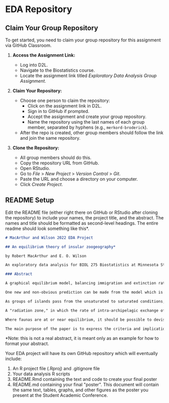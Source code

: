 # EDA Repository

## Claim Your Group Repository

To get started, you need to claim your group repository for this assignment via GitHub Classroom.

1. **Access the Assignment Link:**
   - Log into D2L.
   - Navigate to the Biostatistics course.
   - Locate the assignment link titled *Exploratory Data Analysis Group Assignment*.

2. **Claim Your Repository:**
   - Choose one person to claim the repository:
       - Click on the assignment link in D2L.
       - Sign in to GitHub if prompted.
       - Accept the assignment and create your group repository.
       - Name the repository using the last names of each group member, separated by hyphens (e.g., `merkord-broderick`).
   - After the repo is created, other group members should follow the link and join the same repository.

3. **Clone the Repository:**
   - All group members should do this.
   - Copy the repository URL from GitHub.
   - Open RStudio.
   - Go to *File* > *New Project* > *Version Control* > *Git*.
   - Paste the URL and choose a directory on your computer.
   - Click *Create Project*.

## README Setup

Edit the README file (either right there on GitHub or RStudio after cloning the repository) to include your names, the project title, and the abstract. The names and title should be formatted as second-level headings. The entire readme should look something like this\*.


``` md
# MacArthur and Wilson 2022 EDA Project

## An equilibrium theory of insular zoogeography*

by Robert MacArthur and E. O. Wilson

An exploratory data analysis for BIOL 275 Biostatistics at Minnesota State University Moorhead. Instructor: Chris Merkord

### Abstract

A graphical equilibrium model, balancing immigration and extinction rates of species, has been developed which appears fully consistent with the fauna-area curves and the distance effect seen in land and freshwater bird faunas of the Indo-Australian islands. The establishment of the equilibrium condition allows the development of a more precise zoogeographic theory than hitherto possible. 

One new and non-obvious prediction can be made from the model which is immediately verifiable from existing data, that the number of species increases with area more rapidly on far islands than on near ones. Similarly, the number of species on large islands decreases with distance faster than does the number of species on small islands.

As groups of islands pass from the unsaturated to saturated conditions, the variance-to-mean ratio should change from unity to about one-half. When the faunal buildup reaches 90% of the equilibrium number, the extinction rate in species/year should equal 2.303 times the variance divided by the time (in years) required to reach the 90% level. The implications of this relation are discussed with reference to the Krakatau faunas, where the buildup rate is known.

A "radiation zone," in which the rate of intra-archipelagic exchange of autochthonous species approaches or exceeds extraarchipelagic immigration toward the outer limits of the taxon's range, is predicted as still another consequence of the equilibrium condition. This condition seems to be fulfilled by conventional information but cannot be rigorously tested with the existing data.

Where faunas are at or near equilibrium, it should be possible to devise indirect estimates of the actual immigration and extinction rates, as well as of the times required to reach equilibrium. It should also be possible to estimate the mean dispersal distance of propagules overseas from the zoogeographic data. Mathematical models have been constructed to these ends and certain applications suggested.

The main purpose of the paper is to express the criteria and implications of the equilibrium condition, without extending them for the present beyond the Indo-Australian bird faunas.
```

\*Note: this is not a real abstract, it is meant only as an example for how to format your abstract.

Your EDA project will have its own GitHub repository which will eventually include:

1.  An R project file (.Rproj) and .gitignore file
2.  Your data analysis R scripts
3.  README.Rmd containing the text and code to create your final poster
4.  README.md containing your final "poster". This document will contain the same text, tables, graphs, and other figures as the poster you present at the Student Academic Conference.
